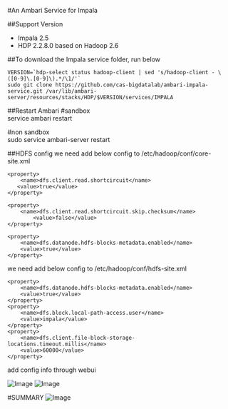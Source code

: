 #An Ambari Service for Impala

##Support Version
- Impala 2.5
- HDP 2.2.8.0 based on Hadoop 2.6

##To download the Impala service folder, run below    


```
VERSION=`hdp-select status hadoop-client | sed 's/hadoop-client - \([0-9]\.[0-9]\).*/\1/'`
sudo git clone https://github.com/cas-bigdatalab/ambari-impala-service.git /var/lib/ambari-server/resources/stacks/HDP/$VERSION/services/IMPALA        
```

##Restart Ambari
\#sandbox  
service ambari restart

\#non sandbox  
sudo service ambari-server restart


##HDFS config
we need add below config to /etc/hadoop/conf/core-site.xml
```
<property>
    <name>dfs.client.read.shortcircuit</name> 
   <value>true</value>
</property>

<property>
    <name>dfs.client.read.shortcircuit.skip.checksum</name>
        <value>false</value>
</property>

<property> 
    <name>dfs.datanode.hdfs-blocks-metadata.enabled</name> 
    <value>true</value>
</property>
```
we need add below config to /etc/hadoop/conf/hdfs-site.xml
```
<property>
    <name>dfs.datanode.hdfs-blocks-metadata.enabled</name> 
    <value>true</value>
</property>
<property> 
    <name>dfs.block.local-path-access.user</name> 
    <value>impala</value>
</property>
<property>
    <name>dfs.client.file-block-storage-locations.timeout.millis</name>
    <value>60000</value>
</property>
```
add config info through webui

![Image](../master/screenshots/core-site.png?raw=true)
![Image](../master/screenshots/hdfs-site.png?raw=true)

#SUMMARY
![Image](../master/screenshots/summary.png?raw=true)


